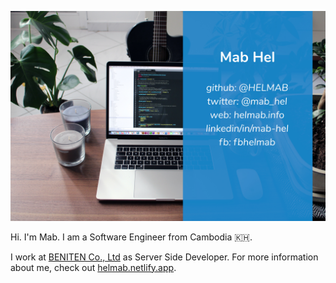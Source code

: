 ![header](https://raw.githubusercontent.com/HELMAB/HELMAB/master/assets/img/header.jpg)

Hi. I'm Mab. I am a Software Engineer from Cambodia 🇰🇭.

I work at [BENITEN Co., Ltd](https://beniten.com) as Server Side Developer. For more information about me, check out [helmab.netlify.app](https://helmab.netlify.app).
